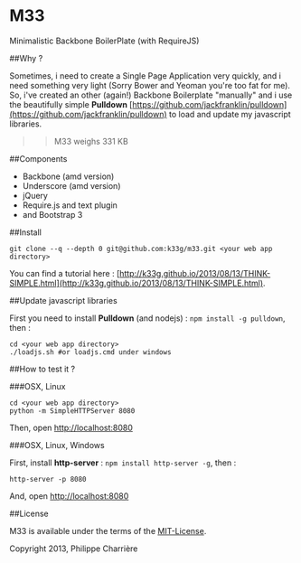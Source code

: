 M33
===

Minimalistic Backbone BoilerPlate (with RequireJS)

##Why ?

Sometimes, i need to create a Single Page Application very quickly, and i need something very light (Sorry Bower and Yeoman you're too fat for me). So, i've created an other (again!) Backbone Boilerplate "manually" and i use the beautifully simple **Pulldown** [https://github.com/jackfranklin/pulldown](https://github.com/jackfranklin/pulldown) to load and update my javascript libraries.

>> M33 weighs 331 KB

##Components

- Backbone (amd version)
- Underscore (amd version)
- jQuery
- Require.js and text plugin
- and Bootstrap 3

##Install

    git clone --q --depth 0 git@github.com:k33g/m33.git <your web app directory>

You can find a tutorial here : [http://k33g.github.io/2013/08/13/THINK-SIMPLE.html](http://k33g.github.io/2013/08/13/THINK-SIMPLE.html).

##Update javascript libraries

First you need to install **Pulldown** (and nodejs) : `npm install -g pulldown`, then :

    cd <your web app directory>
    ./loadjs.sh #or loadjs.cmd under windows

##How to test it ?

###OSX, Linux

    cd <your web app directory>
    python -m SimpleHTTPServer 8080

Then, open [http://localhost:8080](http://localhost:8080)

###OSX, Linux, Windows

First, install **http-server** : `npm install http-server -g`, then :

    http-server -p 8080

And, open [http://localhost:8080](http://localhost:8080)

##License

M33 is available under the terms of the [MIT-License](http://en.wikipedia.org/wiki/MIT_License#License_terms).

Copyright 2013, Philippe Charrière
